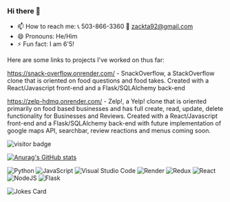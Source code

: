 ### Hi there 👋
- 📫 How to reach me: 📞 503-866-3360  📧 zackta92@gmail.com
- 😄 Pronouns: He/Him
- ⚡ Fun fact: I am 6'5!

Here are some links to projects I've worked on thus far:


https://snack-overflow.onrender.com/ - SnackOverflow, a StackOverflow clone that is oriented on food questions and food takes. Created with a React/Javascript front-end and a Flask/SQLAlchemy back-end


https://zelp-hdmq.onrender.com/ - Zelp!, a Yelp! clone that is oriented primarily on food based businesses and has full create, read, update, delete functionality for Businesses and Reviews. Created with a React/Javascript front-end and a Flask/SQLAlchemy back-end with future implementation of google maps API, searchbar, review reactions and menus coming soon.

<!--
**zswanson92/zswanson92** is a ✨ _special_ ✨ repository because its `README.md` (this file) appears on your GitHub profile.

Here are some ideas to get you started:

- 🔭 I’m currently working on ...
- 🌱 I’m currently learning ...
- 👯 I’m looking to collaborate on ...
- 🤔 I’m looking for help with ...
- 💬 Ask me about ...

-->

![visitor badge](https://visitor-badge.glitch.me/badge?page_id=zswanson92.visitor-badge)

[![Anurag's GitHub stats](https://github-readme-stats.vercel.app/api?username=zswanson92)](https://github.com/zswanson92/github-readme-stats)


![Python](https://img.shields.io/badge/python-3670A0?style=for-the-badge&logo=python&logoColor=ffdd54)
![JavaScript](https://img.shields.io/badge/javascript-%23323330.svg?style=for-the-badge&logo=javascript&logoColor=%23F7DF1E)
![Visual Studio Code](https://img.shields.io/badge/Visual%20Studio%20Code-0078d7.svg?style=for-the-badge&logo=visual-studio-code&logoColor=white)
![Render](https://img.shields.io/badge/Render-%46E3B7.svg?style=for-the-badge&logo=render&logoColor=white)
![Redux](https://img.shields.io/badge/redux-%23593d88.svg?style=for-the-badge&logo=redux&logoColor=white)
![React](https://img.shields.io/badge/react-%2320232a.svg?style=for-the-badge&logo=react&logoColor=%2361DAFB)
![NodeJS](https://img.shields.io/badge/node.js-6DA55F?style=for-the-badge&logo=node.js&logoColor=white)
![Flask](https://img.shields.io/badge/flask-%23000.svg?style=for-the-badge&logo=flask&logoColor=white)



![Jokes Card](https://readme-jokes.vercel.app/api)
